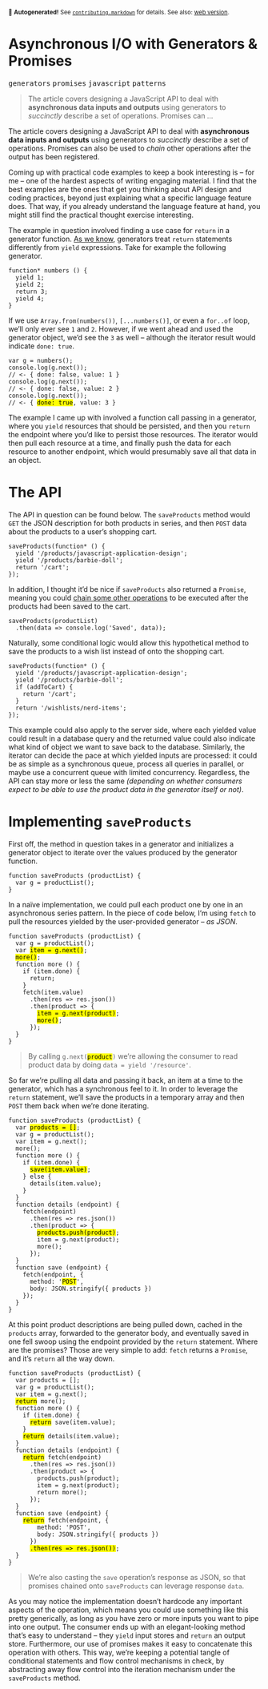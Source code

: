 <sub>&#x1F6A8; <strong>Autogenerated!</strong> See <a href="https://github.com/ponyfoo/articles/tree/master/contributing.markdown"><code>contributing.markdown</code></a> for details. See also: <a href="https://ponyfoo.com/articles/asynchronous-i-o-with-generators-and-promises">web version</a>.</sub>

<a href="https://ponyfoo.com/articles/asynchronous-i-o-with-generators-and-promises"><div></div></a>

<h1>Asynchronous I/O with Generators &amp; Promises</h1>

<p><kbd>generators</kbd> <kbd>promises</kbd> <kbd>javascript</kbd> <kbd>patterns</kbd></p>

<blockquote><p>The article covers designing a JavaScript API to deal with <strong>asynchronous data inputs and outputs</strong> using generators to <em>succinctly</em> describe a set of operations. Promises can &#x2026;</p></blockquote>

<div><p>The article covers designing a JavaScript API to deal with <strong>asynchronous data inputs and outputs</strong> using generators to <em>succinctly</em> describe a set of operations. Promises can also be used to <em>chain</em> other operations after the output has been registered.</p></div>

<div></div>

<div><p>Coming up with practical code examples to keep a book interesting is &#x2013; for me &#x2013; one of the hardest aspects of writing engaging material. I find that the best examples are the ones that get you thinking about API design and coding practices, beyond just explaining what a specific language feature does. That way, if you already understand the language feature at hand, you might still find the practical thought exercise interesting.</p> <p>The example in question involved finding a use case for <code class="md-code md-code-inline">return</code> in a generator function. <a href="https://ponyfoo.com/articles/es6-generators-in-depth" aria-label="ES6 Generators in Depth on Pony Foo">As we know</a>, generators treat <code class="md-code md-code-inline">return</code> statements differently from <code class="md-code md-code-inline">yield</code> expressions. Take for example the following generator.</p> <pre class="md-code-block"><code class="md-code md-lang-javascript"><span class="md-code-function"><span class="md-code-keyword">function</span>* <span class="md-code-title">numbers</span> <span class="md-code-params">()</span> </span>{
  <span class="md-code-keyword">yield</span> <span class="md-code-number">1</span>;
  <span class="md-code-keyword">yield</span> <span class="md-code-number">2</span>;
  <span class="md-code-keyword">return</span> <span class="md-code-number">3</span>;
  <span class="md-code-keyword">yield</span> <span class="md-code-number">4</span>;
}
</code></pre> <p>If we use <code class="md-code md-code-inline">Array.from(numbers())</code>, <code class="md-code md-code-inline">[...numbers()]</code>, or even a <code class="md-code md-code-inline">for..of</code> loop, we&#x2019;ll only ever see <code class="md-code md-code-inline">1</code> and <code class="md-code md-code-inline">2</code>. However, if we went ahead and used the generator object, we&#x2019;d see the <code class="md-code md-code-inline">3</code> as well &#x2013; although the iterator result would indicate <code class="md-code md-code-inline">done: true</code>.</p> <pre class="md-code-block"><code class="md-code md-lang-javascript"><span class="md-code-keyword">var</span> g = numbers();
<span class="md-code-built_in">console</span>.log(g.next());
<span class="md-code-comment">// &lt;- { done: false, value: 1 }</span>
<span class="md-code-built_in">console</span>.log(g.next());
<span class="md-code-comment">// &lt;- { done: false, value: 2 }</span>
<span class="md-code-built_in">console</span>.log(g.next());
<span class="md-code-comment">// &lt;- { <mark class="md-mark md-code-mark">done: true</mark>, value: 3 }</span>
</code></pre> <p>The example I came up with involved a function call passing in a generator, where you <code class="md-code md-code-inline">yield</code> resources that should be persisted, and then you <code class="md-code md-code-inline">return</code> the endpoint where you&#x2019;d like to persist those resources. The iterator would then pull each resource at a time, and finally push the data for each resource to another endpoint, which would presumably save all that data in an object.</p></div>

<div><h1 id="the-api">The API</h1> <p>The API in question can be found below. The <code class="md-code md-code-inline">saveProducts</code> method would <code class="md-code md-code-inline">GET</code> the JSON description for both products in series, and then <code class="md-code md-code-inline">POST</code> data about the products to a user&#x2019;s shopping cart.</p> <pre class="md-code-block"><code class="md-code md-lang-javascript">saveProducts(<span class="md-code-function"><span class="md-code-keyword">function</span>* <span class="md-code-params">()</span> </span>{
  <span class="md-code-keyword">yield</span> <span class="md-code-string">&apos;/products/javascript-application-design&apos;</span>;
  <span class="md-code-keyword">yield</span> <span class="md-code-string">&apos;/products/barbie-doll&apos;</span>;
  <span class="md-code-keyword">return</span> <span class="md-code-string">&apos;/cart&apos;</span>;
});
</code></pre> <p>In addition, I thought it&#x2019;d be nice if <code class="md-code md-code-inline">saveProducts</code> also returned a <code class="md-code md-code-inline">Promise</code>, meaning you could <a href="https://ponyfoo.com/articles/es6-promises-in-depth" aria-label="ES6 Promises in Depth on Pony Foo">chain some other operations</a> to be executed after the products had been saved to the cart.</p> <pre class="md-code-block"><code class="md-code md-lang-javascript">saveProducts(productList)
  .then(data =&gt; <span class="md-code-built_in">console</span>.log(<span class="md-code-string">&apos;Saved&apos;</span>, data));
</code></pre> <p>Naturally, some conditional logic would allow this hypothetical method to save the products to a wish list instead of onto the shopping cart.</p> <pre class="md-code-block"><code class="md-code md-lang-javascript">saveProducts(<span class="md-code-function"><span class="md-code-keyword">function</span>* <span class="md-code-params">()</span> </span>{
  <span class="md-code-keyword">yield</span> <span class="md-code-string">&apos;/products/javascript-application-design&apos;</span>;
  <span class="md-code-keyword">yield</span> <span class="md-code-string">&apos;/products/barbie-doll&apos;</span>;
  <span class="md-code-keyword">if</span> (addToCart) {
    <span class="md-code-keyword">return</span> <span class="md-code-string">&apos;/cart&apos;</span>;
  }
  <span class="md-code-keyword">return</span> <span class="md-code-string">&apos;/wishlists/nerd-items&apos;</span>;
});
</code></pre> <p>This example could also apply to the server side, where each yielded value could result in a database query and the returned value could also indicate what kind of object we want to save back to the database. Similarly, the iterator can decide the pace at which yielded inputs are processed: it could be as simple as a synchronous queue, process all queries in parallel, or maybe use a concurrent queue with limited concurrency. Regardless, the API can stay more or less the same <em>(depending on whether consumers expect to be able to use the product data in the generator itself or not)</em>.</p> <h1 id="implementing-saveproducts">Implementing <code class="md-code md-code-inline">saveProducts</code></h1> <p>First off, the method in question takes in a generator and initializes a generator object to iterate over the values produced by the generator function.</p> <pre class="md-code-block"><code class="md-code md-lang-javascript"><span class="md-code-function"><span class="md-code-keyword">function</span> <span class="md-code-title">saveProducts</span> <span class="md-code-params">(productList)</span> </span>{
  <span class="md-code-keyword">var</span> g = productList();
}
</code></pre> <p>In a na&#xEF;ve implementation, we could pull each product one by one in an asynchronous series pattern. In the piece of code below, I&#x2019;m using <code class="md-code md-code-inline">fetch</code> to pull the resources yielded by the user-provided generator <em>&#x2013; as JSON</em>.</p> <pre class="md-code-block"><code class="md-code md-lang-javascript"><span class="md-code-function"><span class="md-code-keyword">function</span> <span class="md-code-title">saveProducts</span> <span class="md-code-params">(productList)</span> </span>{
  <span class="md-code-keyword">var</span> g = productList();
  <span class="md-code-keyword">var</span> <mark class="md-mark md-code-mark">item = g.next()</mark>;
  <mark class="md-mark md-code-mark">more()</mark>;
  <span class="md-code-function"><span class="md-code-keyword">function</span> <span class="md-code-title">more</span> <span class="md-code-params">()</span> </span>{
    <span class="md-code-keyword">if</span> (item.done) {
      <span class="md-code-keyword">return</span>;
    }
    fetch(item.value)
      .then(res =&gt; res.json())
      .then(product =&gt; {
        <mark class="md-mark md-code-mark">item = g.next(product)</mark>;
        <mark class="md-mark md-code-mark">more()</mark>;
      });
  }
}
</code></pre> <blockquote> <p>By calling <code class="md-code md-code-inline">g.next(<mark class="md-mark md-code-mark">product</mark>)</code> we&#x2019;re allowing the consumer to read product data by doing <code class="md-code md-code-inline">data = yield &apos;/resource&apos;</code>.</p> </blockquote> <p>So far we&#x2019;re pulling all data and passing it back, an item at a time to the generator, which has a synchronous feel to it. In order to leverage the <code class="md-code md-code-inline">return</code> statement, we&#x2019;ll save the products in a temporary array and then <code class="md-code md-code-inline">POST</code> them back when we&#x2019;re done iterating.</p> <pre class="md-code-block"><code class="md-code md-lang-javascript"><span class="md-code-function"><span class="md-code-keyword">function</span> <span class="md-code-title">saveProducts</span> <span class="md-code-params">(productList)</span> </span>{
  <span class="md-code-keyword">var</span> <mark class="md-mark md-code-mark">products = []</mark>;
  <span class="md-code-keyword">var</span> g = productList();
  <span class="md-code-keyword">var</span> item = g.next();
  more();
  <span class="md-code-function"><span class="md-code-keyword">function</span> <span class="md-code-title">more</span> <span class="md-code-params">()</span> </span>{
    <span class="md-code-keyword">if</span> (item.done) {
      <mark class="md-mark md-code-mark">save(item.value)</mark>;
    } <span class="md-code-keyword">else</span> {
      details(item.value);
    }
  }
  <span class="md-code-function"><span class="md-code-keyword">function</span> <span class="md-code-title">details</span> <span class="md-code-params">(endpoint)</span> </span>{
    fetch(endpoint)
      .then(res =&gt; res.json())
      .then(product =&gt; {
        <mark class="md-mark md-code-mark">products.push(product)</mark>;
        item = g.next(product);
        more();
      });
  }
  <span class="md-code-function"><span class="md-code-keyword">function</span> <span class="md-code-title">save</span> <span class="md-code-params">(endpoint)</span> </span>{
    fetch(endpoint, {
      method: <span class="md-code-string">&apos;<mark class="md-mark md-code-mark">POST</mark>&apos;</span>,
      body: <span class="md-code-built_in">JSON</span>.stringify({ products })
    });
  }
}
</code></pre> <p>At this point product descriptions are being pulled down, cached in the <code class="md-code md-code-inline">products</code> array, forwarded to the generator body, and eventually saved in one fell swoop using the endpoint provided by the <code class="md-code md-code-inline">return</code> statement. Where are the promises? Those are very simple to add: <code class="md-code md-code-inline">fetch</code> returns a <code class="md-code md-code-inline">Promise</code>, and it&#x2019;s <code class="md-code md-code-inline">return</code> all the way down.</p> <pre class="md-code-block"><code class="md-code md-lang-javascript"><span class="md-code-function"><span class="md-code-keyword">function</span> <span class="md-code-title">saveProducts</span> <span class="md-code-params">(productList)</span> </span>{
  <span class="md-code-keyword">var</span> products = [];
  <span class="md-code-keyword">var</span> g = productList();
  <span class="md-code-keyword">var</span> item = g.next();
  <mark class="md-mark md-code-mark">return</mark> more();
  <span class="md-code-function"><span class="md-code-keyword">function</span> <span class="md-code-title">more</span> <span class="md-code-params">()</span> </span>{
    <span class="md-code-keyword">if</span> (item.done) {
      <mark class="md-mark md-code-mark">return</mark> save(item.value);
    }
    <mark class="md-mark md-code-mark">return</mark> details(item.value);
  }
  <span class="md-code-function"><span class="md-code-keyword">function</span> <span class="md-code-title">details</span> <span class="md-code-params">(endpoint)</span> </span>{
    <mark class="md-mark md-code-mark">return</mark> fetch(endpoint)
      .then(res =&gt; res.json())
      .then(product =&gt; {
        products.push(product);
        item = g.next(product);
        <span class="md-code-keyword">return</span> more();
      });
  }
  <span class="md-code-function"><span class="md-code-keyword">function</span> <span class="md-code-title">save</span> <span class="md-code-params">(endpoint)</span> </span>{
    <mark class="md-mark md-code-mark">return</mark> fetch(endpoint, {
        method: <span class="md-code-string">&apos;POST&apos;</span>,
        body: <span class="md-code-built_in">JSON</span>.stringify({ products })
      })
      <mark class="md-mark md-code-mark">.then(res =&gt; res.json())</mark>;
  }
}
</code></pre> <blockquote> <p>We&#x2019;re also casting the <code class="md-code md-code-inline">save</code> operation&#x2019;s response as JSON, so that promises chained onto <code class="md-code md-code-inline">saveProducts</code> can leverage response <code class="md-code md-code-inline">data</code>.</p> </blockquote> <p>As you may notice the implementation doesn&#x2019;t hardcode any important aspects of the operation, which means you could use something like this pretty generically, as long as you have zero or more inputs you want to pipe into one output. The consumer ends up with an elegant-looking method that&#x2019;s easy to understand &#x2013; they <code class="md-code md-code-inline">yield</code> input stores and <code class="md-code md-code-inline">return</code> an output store. Furthermore, our use of promises makes it easy to concatenate this operation with others. This way, we&#x2019;re keeping a potential tangle of conditional statements and flow control mechanisms in check, by abstracting away flow control into the iteration mechanism under the <code class="md-code md-code-inline">saveProducts</code> method.</p></div>
